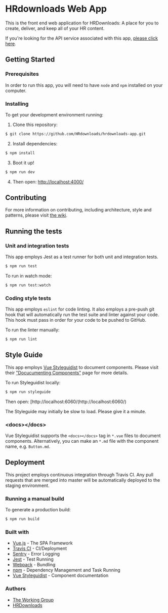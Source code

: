 # HRdownloads Web App
This is the front end web application for HRDownloads: A place for you to create, deliver, and keep all of your HR content.

If you're looking for the API service associated with this app, [please click here](https://github.com/HRdownloads/hrdownloads-api).

## Getting Started

### Prerequisites
In order to run this app, you will need to have `node` and `npm` installed on your computer.

### Installing
To get your development environment running:

1. Clone this repository:
```bash
$ git clone https://github.com/HRdownloads/hrdownloads-app.git
```

2. Install dependencies:
```bash
$ npm install
```

3. Boot it up!
```bash
$ npm run dev
```

4. Then open: [http://localhost:4000/](http://localhost:4000/)

## Contributing
For more information on contributing, including architecture, style and patterns, please visit [the wiki](https://github.com/HRdownloads/hrdownloads-app/wiki).

## Running the tests

### Unit and integration tests
This app employs Jest as a test runner for both unit and integration tests.

```bash
$ npm run test
```

To run in watch mode:
```bash
$ npm run test:watch
```

### Coding style tests
This app employs `eslint` for code linting. It also employs a pre-push git hook that will automatically run the test suite and linter against your code. This hook must pass in order for your code to be pushed to GitHub.

To run the linter manually:

```bash
$ npm run lint
```

## Style Guide
This app employs [Vue Styleguidist](https://vue-styleguidist.github.io/) to document components. Please visit their ["Docucumenting Components"](https://vue-styleguidist.github.io/Documenting.html) page for more details.

To run Styleguidist locally:
```bash
$ npm run styleguide
```

Then open: [http://localhost:6060/(http://localhost:6060/)

The Styleguide may initially be slow to load. Please give it a minute.

### \<docs>\</docs>
Vue Styleguidist supports the `<docs></docs>` tag in `*.vue` files to document components. Alternatively, you can make an `*.md` file with the component name, e.g. `Button.md`.

## Deployment
This project employs continuous integration through Travis CI. Any pull requests that are merged into master will be automatically deployed to the staging environment.

### Running a manual build
To generate a production build:

```bash
$ npm run build
```

### Built with
- [Vue.js](https://vuejs.org/) - The SPA Framework
- [Travis CI](https://travis-ci.com/) - CI/Deployment
- [Sentry](https://sentry.io/) - Error Logging
- [Jest](https://jestjs.io/) - Test Running
- [Webpack](https://webpack.js.org/) - Bundling
- [npm](https://www.npmjs.com/) - Dependency Management and Task Running
- [Vue Styleguidist](https://vue-styleguidist.github.io/) - Component documentation


### Authors
- [The Working Group](http://www.twg.io/)
- [HRDownloads](https://www.hrdownloads.com/)
